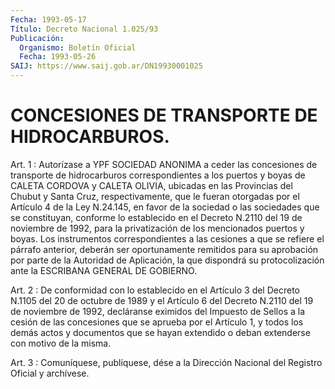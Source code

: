 ```yaml
---
Fecha: 1993-05-17
Título: Decreto Nacional 1.025/93
Publicación:
  Organismo: Boletín Oficial
  Fecha: 1993-05-26
SAIJ: https://www.saij.gob.ar/DN19930001025
---
```

# CONCESIONES DE TRANSPORTE DE HIDROCARBUROS.

<a id="1"></a>
Art.  1  :  Autorízase  a  YPF  SOCIEDAD  ANONIMA  a ceder las concesiones de transporte de hidrocarburos correspondientes  a  los puertos  y boyas de CALETA CORDOVA y CALETA OLIVIA, ubicadas en las Provincias  del Chubut y Santa Cruz, respectivamente, que le fueran otorgadas por  el  Artículo  4  de  la Ley N.24.145, en favor de la sociedad  o  las  sociedades  que  se  constituyan,    conforme  lo establecido en el Decreto N.2110 del 19 de noviembre de  1992, para la    privatización   de  los  mencionados  puertos  y  boyas.  Los instrumentos correspondientes  a  las  cesiones a que se refiere el párrafo  anterior,  deberán  ser oportunamente  remitidos  para  su aprobación  por  parte  de  la  Autoridad  de  Aplicación,  la  que dispondrá  su  protocolización  ante    la   ESCRIBANA  GENERAL  DE GOBIERNO.

<a id="2"></a>
Art. 2 : De conformidad con lo establecido en el Artículo 3 del Decreto  N.1105  del  20  de  octubre  de  1989 y el Artículo 6 del Decreto  N.2110  del 19 de noviembre de 1992,  decláranse  eximidos del Impuesto de Sellos  a  la  cesión  de  las  concesiones  que se aprueba  por  el  Artículo  1, y todos los demás actos y documentos que se hayan extendido o deban  extenderse  con motivo de la misma.

<a id="3"></a>
Art. 3 : Comuníquese, publíquese, dése a la Dirección Nacional del Registro Oficial y archívese.